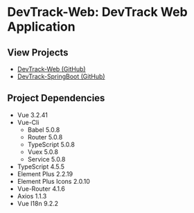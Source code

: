 # DevTrack-Web: DevTrack Web Application

## View Projects

- [DevTrack-Web (GitHub)](https://github.com/IkaroInory/DevTrack-Web)
- [DevTrack-SpringBoot (GitHub)](https://github.com/IkaroInory/DevTrack-SpringBoot)

## Project Dependencies

- Vue 3.2.41
- Vue-Cli
    - Babel 5.0.8
    - Router 5.0.8
    - TypeScript 5.0.8
    - Vuex 5.0.8
    - Service 5.0.8
- TypeScript 4.5.5
- Element Plus 2.2.19
- Element Plus Icons 2.0.10
- Vue-Router 4.1.6
- Axios 1.1.3
- Vue I18n 9.2.2
